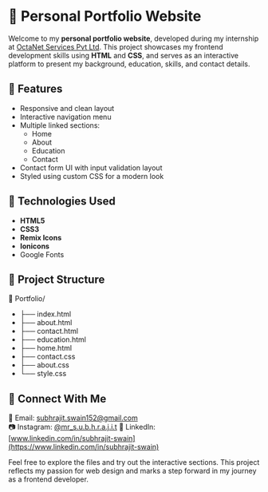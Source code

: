 # 💼 Personal Portfolio Website

Welcome to my **personal portfolio website**, developed during my internship at [OctaNet Services Pvt Ltd](https://octanet.in). This project showcases my frontend development skills using **HTML** and **CSS**, and serves as an interactive platform to present my background, education, skills, and contact details.

## 📌 Features

- Responsive and clean layout
- Interactive navigation menu
- Multiple linked sections:  
  - Home  
  - About  
  - Education  
  - Contact  
- Contact form UI with input validation layout
- Styled using custom CSS for a modern look

## 🔧 Technologies Used

- **HTML5**
- **CSS3**
- **Remix Icons**
- **Ionicons**
- Google Fonts

## 📂 Project Structure

📁 Portfolio/
- ├── index.html
- ├── about.html
- ├── contact.html
- ├── education.html
- ├── home.html
- ├── contact.css
- ├── about.css
- └── style.css


## 🔗 Connect With Me

📧 Email: subhrajit.swain152@gmail.com  
📷 Instagram: [@mr_s.u.b.h.r.a.j.i.t](https://www.instagram.com/mr_s.u.b.h.r.a.j.i.t/?hl=en)
💼 LinkedIn: [www.linkedin.com/in/subhrajit-swain](https://www.linkedin.com/in/subhrajit-swain)

Feel free to explore the files and try out the interactive sections. This project reflects my passion for web design and marks a step forward in my journey as a frontend developer.
